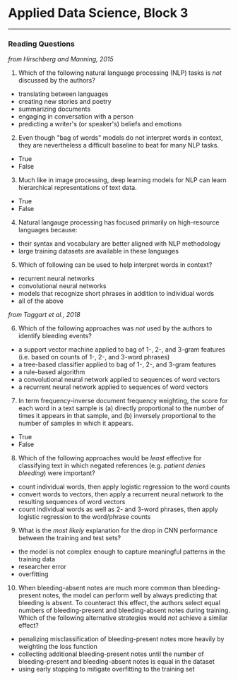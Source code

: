 # Applied Data Science, Block 3

---

### Reading Questions

*from Hirschberg and Manning, 2015*

1. Which of the following natural language processing (NLP) tasks is *not* discussed by the authors?
  - translating between languages
  - creating new stories and poetry
  - summarizing documents
  - engaging in conversation with a person
  - predicting a writer's (or speaker's) beliefs and emotions
2. Even though "bag of words" models do not interpret words in context, they are nevertheless a difficult baseline to beat for many NLP tasks.
  - True
  - False
3. Much like in image processing, deep learning models for NLP can learn hierarchical representations of text data.
  - True
  - False
4. Natural langauge processing has focused primarily on high-resource languages because:
  - their syntax and vocabulary are better aligned with NLP methodology
  - large training datasets are available in these languages
5. Which of following can be used to help interpret words in context?
  - recurrent neural networks
  - convolutional neural networks
  - models that recognize short phrases in addition to individual words
  - all of the above

*from Taggart et al., 2018*

6. Which of the following approaches was *not* used by the authors to identify bleeding events?
  - a support vector machine applied to bag of 1-, 2-, and 3-gram features (i.e. based on counts of 1-, 2-, and 3-word phrases)
  - a tree-based classifier applied to bag of 1-, 2-, and 3-gram features
  - a rule-based algorithm
  - a convolutional neural network applied to sequences of word vectors
  - a recurrent neural network applied to sequences of word vectors
7. In term frequency-inverse document frequency weighting, the score for each word in a text sample is (a) directly proportional to the number of times it appears in that sample, and (b) inversely proportional to the number of samples in which it appears.
  - True
  - False
8. Which of the following approaches would be *least* effective for classifying text in which negated references (e.g. *patient denies bleeding*) were important?
  - count individual words, then apply logistic regression to the word counts
  - convert words to vectors, then apply a recurrent neural network to the resulting sequences of word vectors
  - count individual words as well as 2- and 3-word phrases, then apply logistic regression to the word/phrase counts
9. What is the *most likely* explanation for the drop in CNN performance between the training and test sets?
  - the model is not complex enough to capture meaningful patterns in the training data
  - researcher error
  - overfitting
10. When bleeding-absent notes are much more common than bleeding-present notes, the model can perform well by always predicting that bleeding is absent. To counteract this effect, the authors select equal numbers of bleeding-present and bleeding-absent notes during training. Which of the following alternative strategies would *not* achieve a similar effect?
  - penalizing misclassification of bleeding-present notes more heavily by weighting the loss function
  - collecting additional bleeding-present notes until the number of bleeding-present and bleeding-absent notes is equal in the dataset
  - using early stopping to mitigate overfitting to the training set
